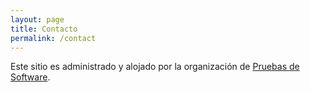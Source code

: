 ```yaml
---
layout: page
title: Contacto
permalink: /contact
---
```


Este sitio es administrado y alojado por la organización de [Pruebas de Software](https://github.com/Pruebas-de-Software).

